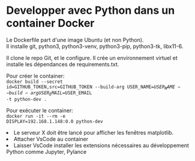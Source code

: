# Developper avec Python dans un container Docker

Le Dockerfile part d'une image Ubuntu (et non Python).
<br>Il installe  git, python3, python3-venv, python3-pip, python3-tk, libx11-6.

Il clone le repo Git, et le configure.
Il crée un environnement virtuel et installe les dépendances de requirements.txt.

Pour créer le container:
<br>
<code>docker build --secret id=GITHUB_TOKEN,src=GITHUB_TOKEN --build-arg USER_NAME=$USER_NAME --build-arg USER_EMAIL=$USER_EMAIL -t python-dev .</code>



Pour exécuter le container:
<br>
<code>docker run -it --rm -e DISPLAY=192.168.1.148:0.0 python-dev</code>
<li>Le serveur X doit être lancé pour afficher les fenêtres matplotlib.
<li>Attacher VsCode au container
<li>Laisser VsCode installer les extensions nécessaires au développement Python comme Jupyter, Pylance
